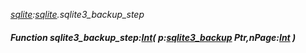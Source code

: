 _[sqlite](../../modules/sqlite/sqlite-module.md):[sqlite](../../modules/sqlite/sqlite-module.md).sqlite3\_backup\_step_
##### Function sqlite3\_backup\_step:[Int](../../modules/wonkey/wonkey-types-int.md)( p:[sqlite3_backup](../../modules/sqlite/sqlite-sqlite3_backup.md) Ptr,nPage:[Int](../../modules/wonkey/wonkey-types-int.md) )
